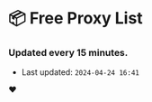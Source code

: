 # :package: Free Proxy List
### Updated every 15 minutes.

- Last updated: `2024-04-24 16:41`

:heart:
